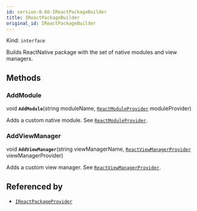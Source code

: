 ```yaml
---
id: version-0.66-IReactPackageBuilder
title: IReactPackageBuilder
original_id: IReactPackageBuilder
---
```


Kind: `interface`



Builds ReactNative package with the set of native modules and view managers.



## Methods
### AddModule
void **`AddModule`**(string moduleName, [`ReactModuleProvider`](ReactModuleProvider) moduleProvider)

Adds a custom native module. See [`ReactModuleProvider`](ReactModuleProvider).



### AddViewManager
void **`AddViewManager`**(string viewManagerName, [`ReactViewManagerProvider`](ReactViewManagerProvider) viewManagerProvider)

Adds a custom view manager. See [`ReactViewManagerProvider`](ReactViewManagerProvider).






## Referenced by
- [`IReactPackageProvider`](IReactPackageProvider)
